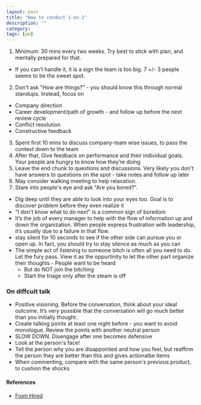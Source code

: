 ```yaml
---
layout: post
title: "How to conduct 1-on-1" 
description: ""
category: 
tags: [pm]
---
```


1. Minimum: 30 mins every two weeks. Try best to stick with plan, and mentally prepared for that.
  * If you can't handle it, it is a sign the team is too big. 7 +/- 3 people seems to be the sweet spot.
2. Don't ask "How are things?" - you should know this through normal standups. Instead, focus on
  * Company direction
  * Career development/path of growth - and follow up before the next review cycle
  * Conflict resolution
  * Constructive feedback
3. Spent first 10 mins to discuss company-team wise issues, to pass the context down to the team
4. After that, Give feedback on performance and their individual goals. Your people are hungry to know how they’re doing
5. Leave the end chunk to questions and discussions. Very likely you don't have answers to questions on the spot - take notes and follow up later
6. May consider walking meeting to help relaxation.
7. Stare into people's eye and ask "Are you bored?". 
  * Dig deep until they are able to look into your eyes too. Goal is to discover problem before they even realize it
  * "I don't know what to do next" is a common sign of boredom 
* It’s the job of every manager to help with the flow of information up and down the organization. When people express frustration with leadership, it’s usually due to a failure in that flow.
* stay silent for 10 seconds to see if the other side can pursue you or open up. In fact, you should try to stay silence as much as you can
* The simple act of listening to someone bitch is often all you need to do. Let the fury pass. View it as the oppurtinity to let the other part organize their thoughts - People want to be heard
  * But do NOT join the bitching
  * Start the triage only after the steam is off

### On diffcult talk

* Positive visioning. Before the conversation, think about your ideal outcome. It’s very possible that the conversation will go much better than you initially thought.
* Create talking points at least one night before - you want to avoid monologue. Review the points with another neutral person
* SLOW DOWN. Disengage after one becomes defensive
* Look at the person's face!
* Tell the person why you are disappointed and how you feel, but reaffirm the person they are better than this and gives actionalbe items
* When commenting, compare with the same person's previous product, to cushion the shocks

#### References 

* [From Hired](https://hired.com/blog/candidates/actionable-ways-engineering-managers-hold-effective-one-ones)

